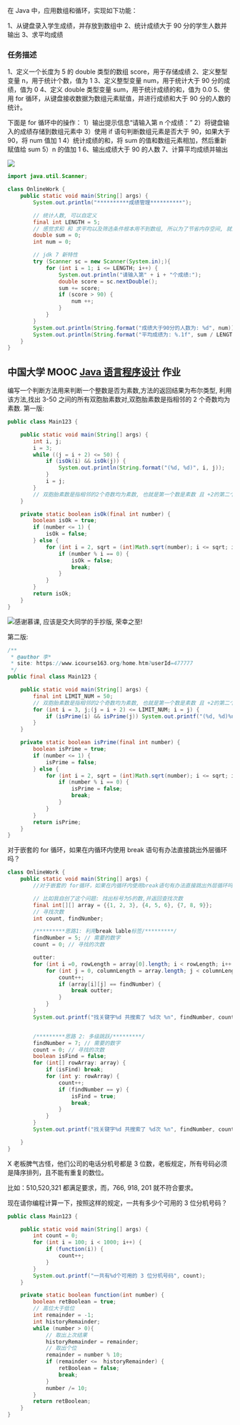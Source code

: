 在 Java 中，应用数组和循环，实现如下功能：

1、从键盘录入学生成绩，并存放到数组中
2、统计成绩大于 90 分的学生人数并输出
3、求平均成绩

### 任务描述

1、定义一个长度为 5 的 double 类型的数组 score，用于存储成绩
2、定义整型变量 n，用于统计个数，值为 1
3、定义整型变量 num，用于统计大于 90 分的成绩，值为 0
4、定义 double 类型变量 sum，用于统计成绩的和，值为 0.0
5、使用 for 循环，从键盘接收数据为数组元素赋值，并进行成绩和大于 90 分的人数的统计。

下面是 for 循环中的操作：
1）输出提示信息“请输入第 n 个成绩：”
2）将键盘输入的成绩存储到数组元素中
3）使用 if 语句判断数组元素是否大于 90，如果大于 90，将 num 值加 1
4）统计成绩的和，将 sum 的值和数组元素相加，然后重新赋值给 sum
5）n 的值加 1
6、输出成绩大于 90 的人数
7、计算平均成绩并输出

![](https://upload-images.jianshu.io/upload_images/1662509-7dea1f33b157bd88.png?imageMogr2/auto-orient/strip%7CimageView2/2/w/1240)

```java
import java.util.Scanner;

class OnlineWork {
    public static void main(String[] args) {
        System.out.println("**********成绩管理**********");

        // 统计人数, 可以自定义
        final int LENGTH = 5;
        // 感觉求和 和 求平均以及筛选条件根本用不到数组, 所以为了节省内存空间, 就没有用数组了
        double sum = 0;
        int num = 0;

        // jdk 7 新特性
        try (Scanner sc = new Scanner(System.in);){
            for (int i = 1; i <= LENGTH; i++) {
                System.out.println("请输入第" + i + "个成绩:");
                double score = sc.nextDouble();
                sum += score;
                if (score > 90) {
                    num ++;
                }
            }
        }
        System.out.println(String.format("成绩大于90分的人数为: %d", num));
        System.out.println(String.format("平均成绩为: %.1f", sum / LENGTH));
    }
}
```

## 中国大学 MOOC [Java 语言程序设计](http://www.icourse163.org/course/ECJTU-1206089803) 作业

编写一个判断方法用来判断一个整数是否为素数,方法的返回结果为布尔类型,
利用该方法,找出 3-50 之间的所有双胞胎素数对,双胞胎素数是指相邻的 2 个奇数均为素数.
第一版:

```java
public class Main123 {

    public static void main(String[] args) {
        int i, j;
        i = 3;
        while ((j = i + 2) <= 50) {
            if (isOk(i) && isOk(j)) {
                System.out.println(String.format("(%d, %d)", i, j));
            }
            i = j;
        }
        // 双胞胎素数是指相邻的2个奇数均为素数, 也就是第一个数是素数 且 +2的第二个数也是素数
    }

    private static boolean isOk(final int number) {
        boolean isOk = true;
        if (number <= 1) {
            isOk = false;
        } else {
            for (int i = 2, sqrt = (int)Math.sqrt(number); i <= sqrt; i++) {
                if (number % i == 0) {
                    isOk = false;
                    break;
                }
            }
        }
        return isOk;
    }
}
```

![感谢慕课, 应该是交大同学的手抄版, 荣幸之至!](https://upload-images.jianshu.io/upload_images/1662509-dd53b62bd6362f66.png?imageMogr2/auto-orient/strip%7CimageView2/2/w/1240)

第二版:

```java
/**
 * @author 李*
 * site: https://www.icourse163.org/home.htm?userId=477777
 */
public final class Main123 {

    public static void main(String[] args) {
        final int LIMIT_NUM = 50;
        // 双胞胎素数是指相邻的2个奇数均为素数, 也就是第一个数是素数 且 +2的第二个数也是素数
        for (int i = 3, j;(j = i + 2) <= LIMIT_NUM; i = j) {
            if (isPrime(i) && isPrime(j)) System.out.printf("(%d, %d)%n", i, j);
        }
    }

    private static boolean isPrime(final int number) {
        boolean isPrime = true;
        if (number <= 1) {
            isPrime = false;
        } else {
            for (int i = 2, sqrt = (int)Math.sqrt(number); i <= sqrt; i++) {
                if (number % i == 0) {
                    isPrime = false;
                    break;
                }
            }
        }
        return isPrime;
    }
}
```

对于嵌套的 for 循环，如果在内循环内使用 break 语句有办法直接跳出外层循环吗？

```java
class OnlineWork {
    public static void main(String[] args) {
        //对于嵌套的 for循环，如果在内循环内使用break语句有办法直接跳出外层循环吗？

        // 比如我自创了这个问题: 找出标号为5的数,并返回查找次数
        final int[][] array = {{1, 2, 3}, {4, 5, 6}, {7, 8, 9}};
        // 寻找次数
        int count, findNumber;

        /*********思路1: 利用break lable标签/*********/
        findNumber = 5; // 需要的数字
        count = 0; // 寻找的次数

        outter:
        for (int i =0, rowLength = array[0].length; i < rowLength; i++ ) {
            for (int j = 0, columnLength = array.length; j < columnLength; j++) {
                count++;
                if (array[i][j] == findNumber) {
                    break outter;
                }
            }
        }
        System.out.printf("找关键字%d 共搜索了 %d次 %n", findNumber, count);


        /*********思路 2: 多级跳跃/*********/
        findNumber = 7; // 需要的数字
        count = 0; // 寻找的次数
        boolean isFind = false;
        for (int[] rowArray: array) {
            if (isFind) break;
            for (int y: rowArray) {
                count++;
                if (findNumber == y) {
                    isFind = true;
                    break;
                }
            }
        }
        System.out.printf("找关键字%d 共搜索了 %d次 %n", findNumber, count);

    }
}
```

X 老板脾气古怪，他们公司的电话分机号都是 3 位数，老板规定，所有号码必须是降序排列，且不能有重复的数位。

比如：510,520,321 都满足要求，而，766, 918, 201 就不符合要求。

现在请你编程计算一下，按照这样的规定，一共有多少个可用的 3 位分机号码？

```java
public class Main123 {

    public static void main(String[] args) {
        int count = 0;
        for (int i = 100; i < 1000; i++) {
            if (function(i)) {
                count++;
            }
        }
        System.out.printf("一共有%d个可用的 3 位分机号码", count);
    }

    private static boolean function(int number) {
        boolean retBoolean = true;
        // 高位大于低位
        int remainder = -1;
        int historyRemainder;
        while (number > 0){
            // 取出上次结果
            historyRemainder = remainder;
            // 取出个位
            remainder = number % 10;
            if (remainder <=  historyRemainder) {
                retBoolean = false;
                break;
            }
            number /= 10;
        }
        return retBoolean;
    }
}
```
